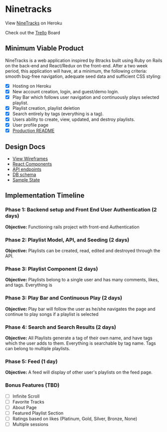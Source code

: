 # Ninetracks

View [NineTracks][heroku] on Heroku

Check out the [Trello][trello] Board

[heroku]: https://nine-tracks.herokuapp.com/
[trello]: https://trello.com/b/1T8w0P3T/ninetracks

## Minimum Viable Product

NineTracks is a web application inspired by 8tracks built using Ruby on
Rails on the back-end and React/Redux on the front-end. After a two week
period, this application will have, at a minimum, the following
criteria: smooth bug-free navigation, adequate seed data
and sufficient CSS styling:

- [x] Hosting on Heroku
- [x] New account creation, login, and guest/demo login.
- [x] Play Bar which follows user navigation and continuously plays selected playlist.
- [x] Playlist creation, playlist deletion
- [x] Search entirely by tags (everything is a tag).
- [x] Users ability to create, view, updated, and destroy playlists.
- [x] User profile page
- [x] [Production README](../README.md)

## Design Docs
* [View Wireframes][wireframes]
* [React Components][components]
* [API endpoints][api-endpoints]
* [DB schema][schema]
* [Sample State][sample-state]

[wireframes]: ./wireframes
[components]: info/component-hierarchy.md
[sample-state]: info/sample-state.md
[api-endpoints]: info/api-endpoints.md
[schema]: info/schema.md

## Implementation Timeline

### Phase 1: Backend setup and Front End User Authentication (2 days)

**Objective:** Functioning rails project with front-end Authentication

### Phase 2: Playlist Model, API, and Seeding (2 days)

**Objective:** Playlists can be created, read, edited and destroyed through
the API.

### Phase 3: Playlist Component (2 days)

**Objective:** Playlists belong to a single user and has many comments, likes, and tags. Everything is

### Phase 3: Play Bar and Continuous Play (2 days)

**Objective:** Play bar will follow the user as he/she navigates the page and continue
to play songs if a playlist is selected

### Phase 4: Search and Search Results (2 days)

**Objective:** All Playlists generate a tag of their own name, and have tags which the user adds to them.
Everything is searchable by tag name. Tags can belong to multiple playlists.

### Phase 5: Feed (1 day)

**Objective:** A feed will display of other user's playlists on the feed page.



### Bonus Features (TBD)
- [ ] Infinite Scroll
- [ ] Favorite Tracks
- [ ] About Page
- [ ] Featured Playlist Section
- [ ] Ratings based on likes (Platinum, Gold, Silver, Bronze, None)
- [ ] Multiple sessions

